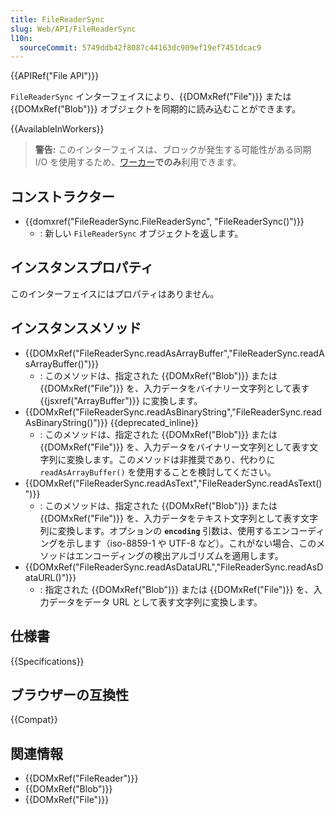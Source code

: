 ```yaml
---
title: FileReaderSync
slug: Web/API/FileReaderSync
l10n:
  sourceCommit: 5749ddb42f8087c44163dc909ef19ef7451dcac9
---
```


{{APIRef("File API")}}

`FileReaderSync` インターフェイスにより、{{DOMxRef("File")}} または {{DOMxRef("Blob")}} オブジェクトを同期的に読み込むことができます。

{{AvailableInWorkers}}

> **警告:** このインターフェイスは、ブロックが発生する可能性がある同期 I/O を使用するため、[ワーカー](/ja/docs/Web/API/Worker)**でのみ**利用できます。

## コンストラクター

- {{domxref("FileReaderSync.FileReaderSync", "FileReaderSync()")}}
  - : 新しい `FileReaderSync` オブジェクトを返します。

## インスタンスプロパティ

このインターフェイスにはプロパティはありません。

## インスタンスメソッド

- {{DOMxRef("FileReaderSync.readAsArrayBuffer","FileReaderSync.readAsArrayBuffer()")}}
  - : このメソッドは、指定された {{DOMxRef("Blob")}} または {{DOMxRef("File")}} を、入力データをバイナリー文字列として表す {{jsxref("ArrayBuffer")}} に変換します。
- {{DOMxRef("FileReaderSync.readAsBinaryString","FileReaderSync.readAsBinaryString()")}} {{deprecated_inline}}
  - : このメソッドは、指定された {{DOMxRef("Blob")}} または {{DOMxRef("File")}} を、入力データをバイナリー文字列として表す文字列に変換します。このメソッドは非推奨であり、代わりに `readAsArrayBuffer()` を使用することを検討してください。
- {{DOMxRef("FileReaderSync.readAsText","FileReaderSync.readAsText()")}}
  - : このメソッドは、指定された {{DOMxRef("Blob")}} または {{DOMxRef("File")}} を、入力データをテキスト文字列として表す文字列に変換します。オプションの **`encoding`** 引数は、使用するエンコーディングを示します（iso-8859-1 や UTF-8 など）。これがない場合、このメソッドはエンコーディングの検出アルゴリズムを適用します。
- {{DOMxRef("FileReaderSync.readAsDataURL","FileReaderSync.readAsDataURL()")}}
  - : 指定された {{DOMxRef("Blob")}} または {{DOMxRef("File")}} を、入力データをデータ URL として表す文字列に変換します。

## 仕様書

{{Specifications}}

## ブラウザーの互換性

{{Compat}}

## 関連情報

- {{DOMxRef("FileReader")}}
- {{DOMxRef("Blob")}}
- {{DOMxRef("File")}}
